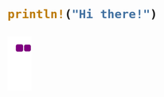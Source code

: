 <h1>

```Rust
println!("Hi there!")
```
</h1>

![snake gif](https://github.com/Sarah-56/Sarah-56/blob/output/github-contribution-grid-snake.gif)
